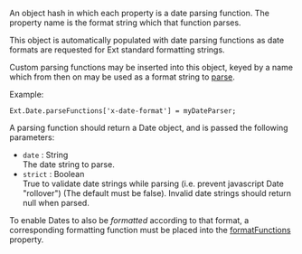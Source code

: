 An object hash in which each property is a date parsing function. The property name is the
format string which that function parses.

This object is automatically populated with date parsing functions as
date formats are requested for Ext standard formatting strings.

Custom parsing functions may be inserted into this object, keyed by a name which from then on
may be used as a format string to
<a href="#!/api/Ext.Date-method-parse" rel="Ext.Date-method-parse" class="docClass" id="ext-gen5626">parse</a>.

Example:

    Ext.Date.parseFunctions['x-date-format'] = myDateParser;

A parsing function should return a Date object, and is passed the following parameters:

<div class="mdetail-params"><ul>
<li><code>date</code> : String<div class="sub-desc">The date string to parse.</div></li>
<li><code>strict</code> : Boolean<div class="sub-desc">True to validate date strings while parsing
(i.e. prevent javascript Date "rollover") (The default must be false).
Invalid date strings should return null when parsed.</div></li>
</ul></div>

To enable Dates to also be <i>formatted</i> according to that format, a corresponding
formatting function must be placed into the
<a href="#!/api/Ext.Date-property-formatFunctions" rel="Ext.Date-property-formatFunctions" class="docClass" id="ext-gen5628">formatFunctions</a>
property.
